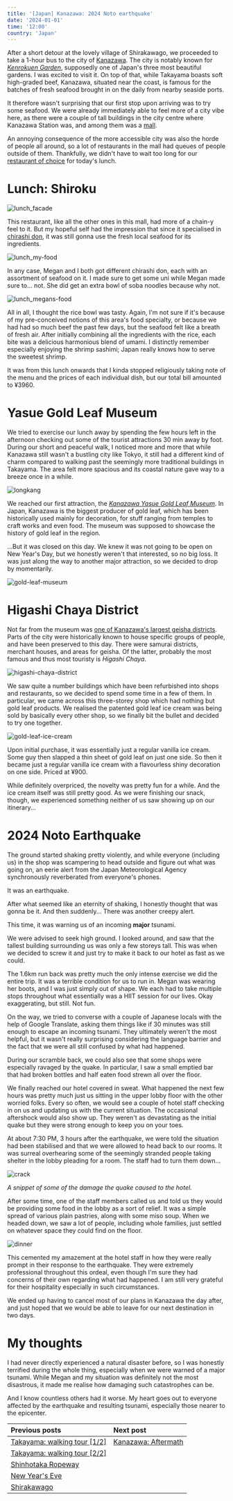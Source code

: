 ```yaml
---
title: '[Japan] Kanazawa: 2024 Noto earthquake'
date: '2024-01-01'
time: '12:00'
country: 'Japan'
---
```


After a short detour at the lovely village of Shirakawago, we proceeded to take a 1-hour bus to the city of [Kanazawa](https://visitkanazawa.jp/en/). The city is notably known for [*Kenrokuen Garden*](https://visitkanazawa.jp/en/attractions/detail_10106.html), supposedly one of Japan's three most beautiful gardens. I was excited to visit it. On top of that, while Takayama boasts soft high-graded beef, Kanazawa, situated near the coast, is famous for the batches of fresh seafood brought in on the daily from nearby seaside ports.

It therefore wasn't surprising that our first stop upon arriving was to try some seafood. We were already immediately able to feel more of a city vibe here, as there were a couple of tall buildings in the city centre where Kanazawa Station was, and among them was a [mall](https://www.kanazawastation.com/kanazawa-forus-shopping-mall/).

An annoying consequence of the more accessible city was also the horde of people all around, so a lot of restaurants in the mall had queues of people outside of them. Thankfully, we didn't have to wait too long for our [restaurant of choice](https://www.tripadvisor.com/Restaurant_Review-g298115-d10311406-Reviews-Shiroku_Kanazawa_Forus-Kanazawa_Ishikawa_Prefecture_Hokuriku_Chubu.html) for today's lunch.

# Lunch: Shiroku

![lunch_facade](/images/posts/travel/japan-2023/kanazawa-earthquake/lunch_facade.jpg)

This restaurant, like all the other ones in this mall, had more of a chain-y feel to it. But my hopeful self had the impression that since it specialised in [chirashi don](https://savorjapan.com/contents/discover-oishii-japan/chirashi-sushi-or-kaisen-don-not-even-japanese-people-know-all-the-differences/), it was still gonna use the fresh local seafood for its ingredients. 

![lunch_my-food](/images/posts/travel/japan-2023/kanazawa-earthquake/lunch_my-food.jpg)

In any case, Megan and I both got different chirashi don, each with an assortment of seafood on it. I made sure to get some uni while Megan made sure to... not. She did get an extra bowl of soba noodles because why not.

![lunch_megans-food](/images/posts/travel/japan-2023/kanazawa-earthquake/lunch_megans-food.JPG)

All in all, I thought the rice bowl was tasty. Again, I'm not sure if it's because of my pre-conceived notions of this area's food specialty, or because we had had so much beef the past few days, but the seafood felt like a breath of fresh air. After initially combining all the ingredients with the rice, each bite was a delicious harmonious blend of umami. I distinctly remember especially enjoying the shrimp sashimi; Japan really knows how to serve the sweetest shrimp.

It was from this lunch onwards that I kinda stopped religiously taking note of the menu and the prices of each individual dish, but our total bill amounted to ¥3960.

# Yasue Gold Leaf Museum

We tried to exercise our lunch away by spending the few hours left in the afternoon checking out some of the tourist attractions 30 min away by foot. During our short and peaceful walk, I noticed more and more that while Kanazawa still wasn't a bustling city like Tokyo, it still had a different kind of charm compared to walking past the seemingly more traditional buildings in Takayama. The area felt more spacious and its coastal nature gave way to a breeze once in a while.

![longkang](/images/posts/travel/japan-2023/kanazawa-earthquake/longkang.JPG)

We reached our first attraction, the [*Kanazawa Yasue Gold Leaf Museum*](https://www.kanazawa-museum.jp/kinpaku/english/). In Japan, Kanazawa is the biggest producer of gold leaf, which has been historically used mainly for decoration, for stuff ranging from temples to craft works and even food. The museum was supposed to showcase the history of gold leaf in the region.

...But it was closed on this day. We knew it was not going to be open on New Year's Day, but we honestly weren't that interested, so no big loss. It was just along the way to another major attraction, so we decided to drop by momentarily.

![gold-leaf-museum](/images/posts/travel/japan-2023/kanazawa-earthquake/gold-leaf-museum.jpg)

# Higashi Chaya District

Not far from the museum was [one of Kanazawa's largest geisha districts](https://visitkanazawa.jp/en/attractions/detail_10212.html). Parts of the city were historically known to house specific groups of people, and have been preserved to this day. There were samurai districts, merchant houses, and areas for geisha. Of the latter, probably the most famous and thus most touristy is *Higashi Chaya*.

![higashi-chaya-district](/images/posts/travel/japan-2023/kanazawa-earthquake/higashi-chaya-district.JPG)

We saw quite a number buildings which have been refurbished into shops and restaurants, so we decided to spend some time in a few of them. In particular, we came across this three-storey shop which had nothing but gold leaf products. We realised the patented gold leaf ice cream was being sold by basically every other shop, so we finally bit the bullet and decided to try one together.

![gold-leaf-ice-cream](/images/posts/travel/japan-2023/kanazawa-earthquake/gold-leaf-ice-cream.JPG)

Upon initial purchase, it was essentially just a regular vanilla ice cream. Some guy then slapped a thin sheet of gold leaf on just one side. So then it became just a regular vanilla ice cream with a flavourless shiny decoration on one side. Priced at ¥900.

While definitely overpriced, the novelty was pretty fun for a while. And the ice cream itself was still pretty good. As we were finishing our snack, though, we experienced something neither of us saw showing up on our itinerary...

# 2024 Noto Earthquake

The ground started shaking pretty violently, and while everyone (including us) in the shop was scampering to head outside and figure out what was going on, an eerie alert from the Japan Meteorological Agency synchronously reverberated from everyone's phones.

It was an earthquake.

After what seemed like an eternity of shaking, I honestly thought that was gonna be it. And then suddenly... There was another creepy alert.

This time, it was warning us of an incoming **major** tsunami.

We were advised to seek high ground. I looked around, and saw that the tallest building surrounding us was only a few storeys tall. This was when we decided to screw it and just try to make it back to our hotel as fast as we could.

The 1.6km run back was pretty much the only intense exercise we did the entire trip. It was a terrible condition for us to run in. Megan was wearing her boots, and I was just simply out of shape. We each had to take multiple stops throughout what essentially was a HIIT session for our lives. Okay exaggerating, but still. Not fun.

On the way, we tried to converse with a couple of Japanese locals with the help of Google Translate, asking them things like if 30 minutes was still enough to escape an incoming tsunami. They ultimately weren't the most helpful, but it wasn't really surprising considering the language barrier and the fact that we were all still confused by what had happened.

During our scramble back, we could also see that some shops were especially ravaged by the quake. In particular, I saw a small emptied bar that had broken bottles and half eaten food strewn all over the floor.

We finally reached our hotel covered in sweat. What happened the next few hours was pretty much just us sitting in the upper lobby floor with the other worried folks. Every so often, we would see a couple of hotel staff checking in on us and updating us with the current situation. The occasional aftershock would also show up. They weren't as devastating as the initial quake but they were strong enough to keep you on your toes.

At about 7:30 PM, 3 hours after the earthquake, we were told the situation had been stabilised and that we were allowed to head back to our rooms. It was surreal overhearing some of the seemingly stranded people taking shelter in the lobby pleading for a room. The staff had to turn them down...

![crack](/images/posts/travel/japan-2023/kanazawa-earthquake/crack.JPG)

*A snippet of some of the damage the quake caused to the hotel.*

After some time, one of the staff members called us and told us they would be providing some food in the lobby as a sort of relief. It was a simple spread of various plain pastries, along with some miso soup. When we headed down, we saw a lot of people, including whole families, just settled on whatever space they could find on the floor.

![dinner](/images/posts/travel/japan-2023/kanazawa-earthquake/dinner.JPG)

This cemented my amazement at the hotel staff in how they were really prompt in their response to the earthquake. They were extremely professional throughout this ordeal, even though I'm sure they had concerns of their own regarding what had happened. I am still very grateful for their hospitality especially in such circumstances.

We ended up having to cancel most of our plans in Kanazawa the day after, and just hoped that we would be able to leave for our next destination in two days.

# My thoughts

I had never directly experienced a natural disaster before, so I was honestly terrified during the whole thing, especially when we were warned of a major tsunami. While Megan and my situation was definitely not the most disastrous, it made me realise how damaging such catastrophes can be. 

And I know countless others had it worse. My heart goes out to everyone affected by the earthquake and resulting tsunami, especially those nearer to the epicenter.

| Previous posts | Next post |
| :---           | :---      |
| [Takayama: walking tour [1/2]](./takayama-walking-tour-1) | [Kanazawa: Aftermath](./kanazawa-aftermath) |
| [Takayama: walking tour [2/2]](./takayama-walking-tour-2) | |
| [Shinhotaka Ropeway](./shinhotaka-ropeway) | |
| [New Year's Eve](./new-years-eve) | |
| [Shirakawago](./shirakawago) | |
